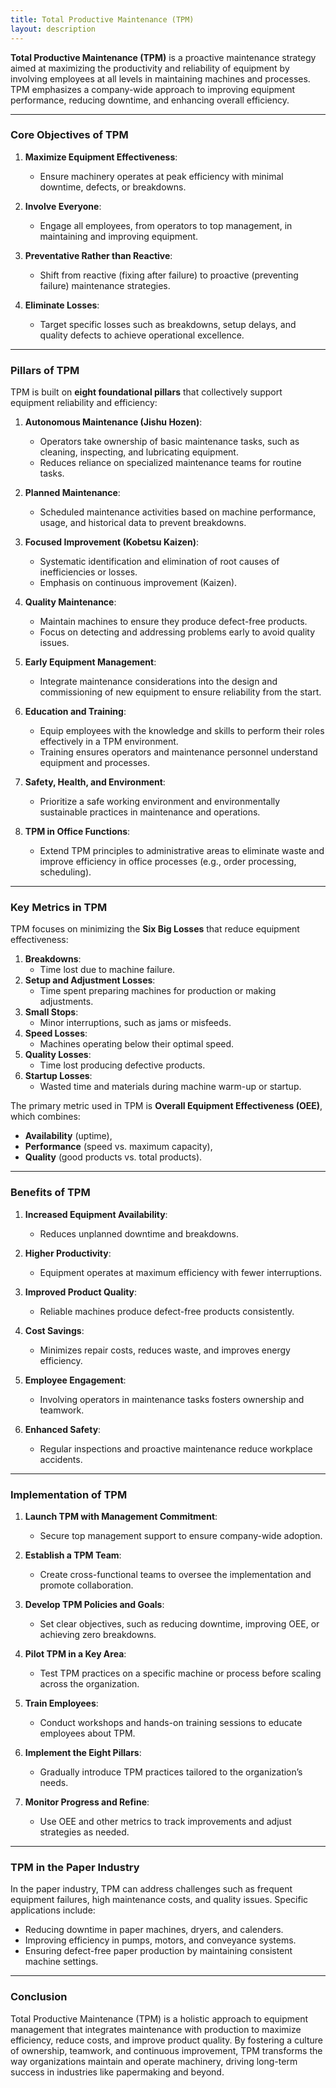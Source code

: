 ```yaml
---
title: Total Productive Maintenance (TPM)
layout: description
---
```



**Total Productive Maintenance (TPM)** is a proactive maintenance strategy aimed at maximizing the productivity and reliability of equipment by involving employees at all levels in maintaining machines and processes. TPM emphasizes a company-wide approach to improving equipment performance, reducing downtime, and enhancing overall efficiency.

---

### **Core Objectives of TPM**
1. **Maximize Equipment Effectiveness**:
    - Ensure machinery operates at peak efficiency with minimal downtime, defects, or breakdowns.

2. **Involve Everyone**:
    - Engage all employees, from operators to top management, in maintaining and improving equipment.

3. **Preventative Rather than Reactive**:
    - Shift from reactive (fixing after failure) to proactive (preventing failure) maintenance strategies.

4. **Eliminate Losses**:
    - Target specific losses such as breakdowns, setup delays, and quality defects to achieve operational excellence.

---

### **Pillars of TPM**
TPM is built on **eight foundational pillars** that collectively support equipment reliability and efficiency:

1. **Autonomous Maintenance (Jishu Hozen)**:
    - Operators take ownership of basic maintenance tasks, such as cleaning, inspecting, and lubricating equipment.
    - Reduces reliance on specialized maintenance teams for routine tasks.

2. **Planned Maintenance**:
    - Scheduled maintenance activities based on machine performance, usage, and historical data to prevent breakdowns.

3. **Focused Improvement (Kobetsu Kaizen)**:
    - Systematic identification and elimination of root causes of inefficiencies or losses.
    - Emphasis on continuous improvement (Kaizen).

4. **Quality Maintenance**:
    - Maintain machines to ensure they produce defect-free products.
    - Focus on detecting and addressing problems early to avoid quality issues.

5. **Early Equipment Management**:
    - Integrate maintenance considerations into the design and commissioning of new equipment to ensure reliability from the start.

6. **Education and Training**:
    - Equip employees with the knowledge and skills to perform their roles effectively in a TPM environment.
    - Training ensures operators and maintenance personnel understand equipment and processes.

7. **Safety, Health, and Environment**:
    - Prioritize a safe working environment and environmentally sustainable practices in maintenance and operations.

8. **TPM in Office Functions**:
    - Extend TPM principles to administrative areas to eliminate waste and improve efficiency in office processes (e.g., order processing, scheduling).

---

### **Key Metrics in TPM**
TPM focuses on minimizing the **Six Big Losses** that reduce equipment effectiveness:
1. **Breakdowns**:
    - Time lost due to machine failure.
2. **Setup and Adjustment Losses**:
    - Time spent preparing machines for production or making adjustments.
3. **Small Stops**:
    - Minor interruptions, such as jams or misfeeds.
4. **Speed Losses**:
    - Machines operating below their optimal speed.
5. **Quality Losses**:
    - Time lost producing defective products.
6. **Startup Losses**:
    - Wasted time and materials during machine warm-up or startup.

The primary metric used in TPM is **Overall Equipment Effectiveness (OEE)**, which combines:
- **Availability** (uptime),
- **Performance** (speed vs. maximum capacity),
- **Quality** (good products vs. total products).

---

### **Benefits of TPM**
1. **Increased Equipment Availability**:
    - Reduces unplanned downtime and breakdowns.

2. **Higher Productivity**:
    - Equipment operates at maximum efficiency with fewer interruptions.

3. **Improved Product Quality**:
    - Reliable machines produce defect-free products consistently.

4. **Cost Savings**:
    - Minimizes repair costs, reduces waste, and improves energy efficiency.

5. **Employee Engagement**:
    - Involving operators in maintenance tasks fosters ownership and teamwork.

6. **Enhanced Safety**:
    - Regular inspections and proactive maintenance reduce workplace accidents.

---

### **Implementation of TPM**
1. **Launch TPM with Management Commitment**:
    - Secure top management support to ensure company-wide adoption.

2. **Establish a TPM Team**:
    - Create cross-functional teams to oversee the implementation and promote collaboration.

3. **Develop TPM Policies and Goals**:
    - Set clear objectives, such as reducing downtime, improving OEE, or achieving zero breakdowns.

4. **Pilot TPM in a Key Area**:
    - Test TPM practices on a specific machine or process before scaling across the organization.

5. **Train Employees**:
    - Conduct workshops and hands-on training sessions to educate employees about TPM.

6. **Implement the Eight Pillars**:
    - Gradually introduce TPM practices tailored to the organization’s needs.

7. **Monitor Progress and Refine**:
    - Use OEE and other metrics to track improvements and adjust strategies as needed.

---

### **TPM in the Paper Industry**
In the paper industry, TPM can address challenges such as frequent equipment failures, high maintenance costs, and quality issues. Specific applications include:
- Reducing downtime in paper machines, dryers, and calenders.
- Improving efficiency in pumps, motors, and conveyance systems.
- Ensuring defect-free paper production by maintaining consistent machine settings.

---

### **Conclusion**
Total Productive Maintenance (TPM) is a holistic approach to equipment management that integrates maintenance with production to maximize efficiency, reduce costs, and improve product quality. By fostering a culture of ownership, teamwork, and continuous improvement, TPM transforms the way organizations maintain and operate machinery, driving long-term success in industries like papermaking and beyond.